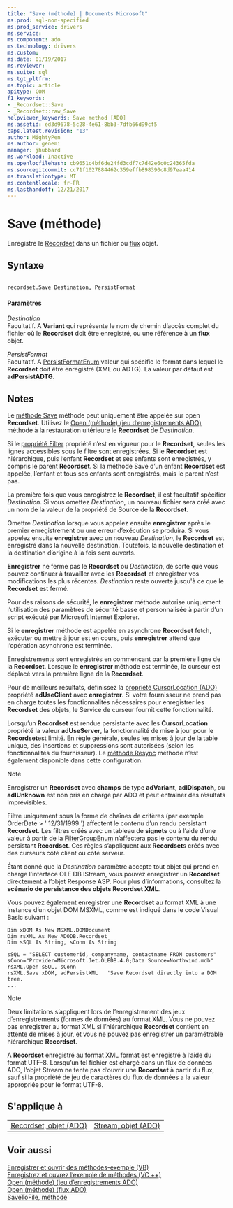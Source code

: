 ```yaml
---
title: "Save (méthode) | Documents Microsoft"
ms.prod: sql-non-specified
ms.prod_service: drivers
ms.service: 
ms.component: ado
ms.technology: drivers
ms.custom: 
ms.date: 01/19/2017
ms.reviewer: 
ms.suite: sql
ms.tgt_pltfrm: 
ms.topic: article
apitype: COM
f1_keywords:
- _Recordset::Save
- _Recordset::raw_Save
helpviewer_keywords: Save method [ADO]
ms.assetid: ed3d9678-5c28-4e61-8bb3-7dfb66d99cf5
caps.latest.revision: "13"
author: MightyPen
ms.author: genemi
manager: jhubbard
ms.workload: Inactive
ms.openlocfilehash: cb9651c4bf6de24fd3cdf7c7d42e6c0c24365fda
ms.sourcegitcommit: cc71f1027884462c359effb898390c8d97eaa414
ms.translationtype: MT
ms.contentlocale: fr-FR
ms.lasthandoff: 12/21/2017
---
```

# <a name="save-method"></a>Save (méthode)
Enregistre le [Recordset](../../../ado/reference/ado-api/recordset-object-ado.md) dans un fichier ou [flux](../../../ado/reference/ado-api/stream-object-ado.md) objet.  
  
## <a name="syntax"></a>Syntaxe  
  
```  
  
recordset.Save Destination, PersistFormat  
```  
  
#### <a name="parameters"></a>Paramètres  
 *Destination*  
 Facultatif. A **Variant** qui représente le nom de chemin d’accès complet du fichier où le **Recordset** doit être enregistré, ou une référence à un **flux** objet.  
  
 *PersistFormat*  
 Facultatif. A [PersistFormatEnum](../../../ado/reference/ado-api/persistformatenum.md) valeur qui spécifie le format dans lequel le **Recordset** doit être enregistré (XML ou ADTG). La valeur par défaut est **adPersistADTG**.  
  
## <a name="remarks"></a>Notes   
 Le [méthode Save](../../../ado/reference/ado-api/save-method.md) méthode peut uniquement être appelée sur open **Recordset**. Utilisez le [Open (méthode) (jeu d’enregistrements ADO)](../../../ado/reference/ado-api/open-method-ado-recordset.md) méthode à la restauration ultérieure le **Recordset** de *Destination*.  
  
 Si le [propriété Filter](../../../ado/reference/ado-api/filter-property.md) propriété n’est en vigueur pour le **Recordset**, seules les lignes accessibles sous le filtre sont enregistrées. Si le **Recordset** est hiérarchique, puis l’enfant **Recordset** et ses enfants sont enregistrés, y compris le parent **Recordset**. Si la méthode Save d’un enfant **Recordset** est appelée, l’enfant et tous ses enfants sont enregistrés, mais le parent n’est pas.  
  
 La première fois que vous enregistrez le **Recordset**, il est facultatif spécifier *Destination*. Si vous omettez *Destination*, un nouveau fichier sera créé avec un nom de la valeur de la propriété de Source de la **Recordset**.  
  
 Omettre *Destination* lorsque vous appelez ensuite **enregistrer** après le premier enregistrement ou une erreur d’exécution se produira. Si vous appelez ensuite **enregistrer** avec un nouveau *Destination*, le **Recordset** est enregistré dans la nouvelle destination. Toutefois, la nouvelle destination et la destination d’origine à la fois sera ouverts.  
  
 **Enregistrer** ne ferme pas le **Recordset** ou *Destination*, de sorte que vous pouvez continuer à travailler avec les **Recordset** et enregistrer vos modifications les plus récentes. *Destination* reste ouverte jusqu'à ce que le **Recordset** est fermé.  
  
 Pour des raisons de sécurité, le **enregistrer** méthode autorise uniquement l’utilisation des paramètres de sécurité basse et personnalisée à partir d’un script exécuté par Microsoft Internet Explorer.  
  
 Si le **enregistrer** méthode est appelée en asynchrone **Recordset** fetch, exécuter ou mettre à jour est en cours, puis **enregistrer** attend que l’opération asynchrone est terminée.  
  
 Enregistrements sont enregistrés en commençant par la première ligne de la **Recordset**. Lorsque le **enregistrer** méthode est terminée, le curseur est déplacé vers la première ligne de la **Recordset**.  
  
 Pour de meilleurs résultats, définissez la [propriété CursorLocation (ADO)](../../../ado/reference/ado-api/cursorlocation-property-ado.md) propriété **adUseClient** avec **enregistrer**. Si votre fournisseur ne prend pas en charge toutes les fonctionnalités nécessaires pour enregistrer les **Recordset** des objets, le Service de curseur fournit cette fonctionnalité.  
  
 Lorsqu’un **Recordset** est rendue persistante avec les **CursorLocation** propriété la valeur **adUseServer**, la fonctionnalité de mise à jour pour le **Recordset**est limité. En règle générale, seules les mises à jour de la table unique, des insertions et suppressions sont autorisées (selon les fonctionnalités du fournisseur). Le [méthode Resync](../../../ado/reference/ado-api/resync-method.md) méthode n’est également disponible dans cette configuration.  
  
> [!NOTE]
>  Enregistrer un **Recordset** avec **champs** de type **adVariant**, **adIDispatch**, ou **adIUnknown** est non pris en charge par ADO et peut entraîner des résultats imprévisibles.  
  
 Filtre uniquement sous la forme de chaînes de critères (par exemple OrderDate > ' 12/31/1999 ') affectent le contenu d’un rendu persistant **Recordset**. Les filtres créés avec un tableau de **signets** ou à l’aide d’une valeur à partir de la [FilterGroupEnum](../../../ado/reference/ado-api/filtergroupenum.md) n’affectera pas le contenu du rendu persistant **Recordset**. Ces règles s’appliquent aux **Recordset**s créés avec des curseurs côté client ou côté serveur.  
  
 Étant donné que la *Destination* paramètre accepte tout objet qui prend en charge l’interface OLE DB IStream, vous pouvez enregistrer un **Recordset** directement à l’objet Response ASP. Pour plus d’informations, consultez la **scénario de persistance des objets Recordset XML**.  
  
 Vous pouvez également enregistrer une **Recordset** au format XML à une instance d’un objet DOM MSXML, comme est indiqué dans le code Visual Basic suivant :  
  
```  
Dim xDOM As New MSXML.DOMDocument  
Dim rsXML As New ADODB.Recordset  
Dim sSQL As String, sConn As String  
  
sSQL = "SELECT customerid, companyname, contactname FROM customers"  
sConn="Provider=Microsoft.Jet.OLEDB.4.0;Data Source=Northwind.mdb"  
rsXML.Open sSQL, sConn  
rsXML.Save xDOM, adPersistXML   'Save Recordset directly into a DOM tree.  
...  
```  
  
> [!NOTE]
>  Deux limitations s’appliquent lors de l’enregistrement des jeux d’enregistrements (formes de données) au format XML. Vous ne pouvez pas enregistrer au format XML si l’hiérarchique **Recordset** contient en attente de mises à jour, et vous ne pouvez pas enregistrer un paramétrable hiérarchique **Recordset**.  
  
 A **Recordset** enregistré au format XML format est enregistré à l’aide du format UTF-8. Lorsqu’un tel fichier est chargé dans un flux de données ADO, l’objet Stream ne tente pas d’ouvrir une **Recordset** à partir du flux, sauf si la propriété de jeu de caractères du flux de données a la valeur appropriée pour le format UTF-8.  
  
## <a name="applies-to"></a>S'applique à  
  
|||  
|-|-|  
|[Recordset, objet (ADO)](../../../ado/reference/ado-api/recordset-object-ado.md)|[Stream, objet (ADO)](../../../ado/reference/ado-api/stream-object-ado.md)|  
  
## <a name="see-also"></a>Voir aussi  
 [Enregistrer et ouvrir des méthodes-exemple (VB)](../../../ado/reference/ado-api/save-and-open-methods-example-vb.md)   
 [Enregistrez et ouvrez l’exemple de méthodes (VC ++)](../../../ado/reference/ado-api/save-and-open-methods-example-vc.md)   
 [Open (méthode) (jeu d’enregistrements ADO)](../../../ado/reference/ado-api/open-method-ado-recordset.md)   
 [Open (méthode) (flux ADO)](../../../ado/reference/ado-api/open-method-ado-stream.md)   
 [SaveToFile, méthode](../../../ado/reference/ado-api/savetofile-method.md)
